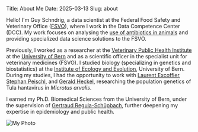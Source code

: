 Title: About Me
Date: 2025-03-13
Slug: about

Hello! 
I'm Guy Schndrig, a data scientist at the Federal Food Safety and Veterinary Office ([FSVO](https://www.blv.admin.ch/blv/en/home.html)), where I work in the Data Competence Center (DCC). 
My work focuses on analysing the [use of antibiotics in animals](https://www.blv.admin.ch/blv/de/home/tiere/tierarzneimittel/antibiotika/isabv.html) and providing specialized data science solutions to the FSVO.

Previously, I worked as a researcher at the [Veterinary Public Health Institute](https://vphi.unibe.ch/) at the [University of Bern](https://www.unibe.ch/index_eng.html) and as a scientific officer in the specialist unit for veterinary medicines (FSVO). I studied biology (specializing in genetics and biostatistics) at the [Institute of Ecology and Evolution](https://www.iee.unibe.ch/), University of Bern. During my studies, I had the opportunity to work with [Laurent Excoffier](https://scholar.google.ch/citations?user=VsaRrjsAAAAJ&hl=en), [Stephan Peischl](https://scholar.google.at/citations?user=RwD5PKEAAAAJ&hl=de), and [Gerald Heckel](https://scholar.google.ch/citations?user=Iy385VIAAAAJ&hl=de), researching the population genetics of Tula hantavirus in _Microtus arvalis_. 

I earned my Ph.D. Biomedical Sciences from the University of Bern, under the supervision of [Gertraud Regula-Schüpbach](https://scholar.google.com/citations?user=QJoRL70AAAAJ&hl=en), further deepening my expertise in epidemiology and public health. 

![My Photo](/images/guy_1.png)